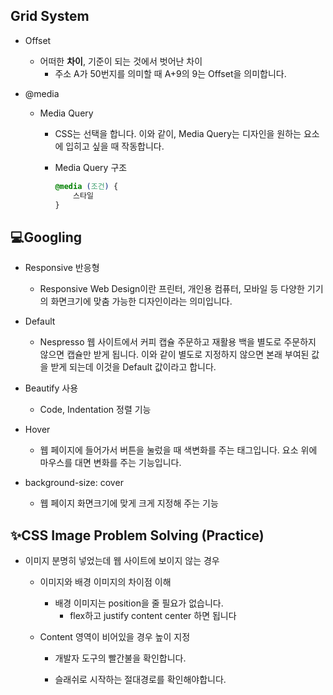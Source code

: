 ## Grid System

* Offset

  * 어떠한 **차이**, 기준이 되는 것에서 벗어난 차이
    * 주소 A가 50번지를 의미할 때 A+9의 9는 Offset을 의미합니다. 

* @media

  * Media Query

    * CSS는 선택을 합니다. 이와 같이, Media Query는 디자인을 원하는 요소에 입히고 싶을 때 작동합니다.

    * Media Query 구조

      ```css
      @media (조건) {
          스타일
      }
      ```





## :computer:Googling

* Responsive 반응형

  * Responsive Web Design이란 프린터, 개인용 컴퓨터, 모바일 등 다양한 기기의 화면크기에 맞춤 가능한 디자인이라는 의미입니다. 
* Default 

  * Nespresso 웹 사이트에서 커피 캡슐 주문하고 재활용 백을 별도로 주문하지 않으면 캡슐만 받게 됩니다. 이와 같이 별도로 지정하지 않으면 본래 부여된 값을 받게 되는데 이것을 Default 값이라고 합니다.
* Beautify 사용

  * Code, Indentation 정렬 기능

* Hover
  * 웹 페이지에 들어가서 버튼을 눌렀을 때 색변화를 주는 태그입니다. 요소 위에 마우스를 대면 변화를 주는 기능입니다.
* background-size: cover
  * 웹 페이지 화면크기에 맞게 크게 지정해 주는 기능






## :sparkles:CSS Image Problem Solving (Practice)

* 이미지 분명히 넣었는데 웹 사이트에 보이지 않는 경우 

  * 이미지와 배경 이미지의 차이점 이해

    * 배경 이미지는 position을 줄 필요가 없습니다.
      * flex하고 justify content center 하면 됩니다

  * Content 영역이 비어있을 경우 높이 지정

    * 개발자 도구의 빨간불을 확인합니다.

    * 슬래쉬로 시작하는 절대경로를 확인해야합니다. 

  
    
  
    
  
    


